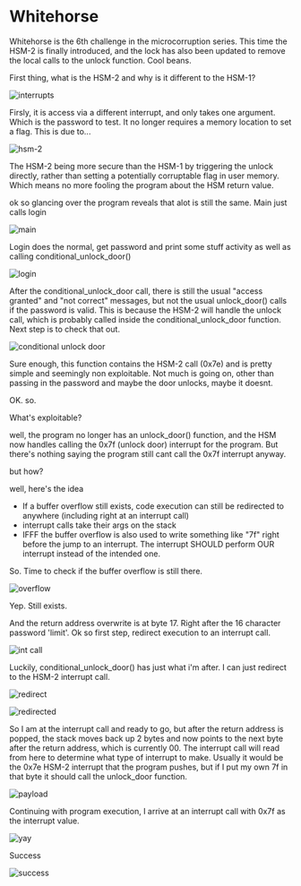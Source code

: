 # Whitehorse

Whitehorse is the 6th challenge in the microcorruption series.
This time the HSM-2 is finally introduced, and the lock has also been updated to remove the local calls to the unlock function. 
Cool beans.

First thing, what is the HSM-2 and why is it different to the HSM-1?

![interrupts](Images/Whitehorse/hsm-ints.png)

Firsly, it is access via a different interrupt, and only takes one argument. Which is the password to test.
It no longer requires a memory location to set a flag.
This is due to...

![hsm-2](Images/Whitehorse/hsm-2.png)

The HSM-2 being more secure than the HSM-1 by triggering the unlock directly, rather than setting a potentially corruptable flag in user memory.
Which means no more fooling the program about the HSM return value.


ok so glancing over the program reveals that alot is still the same.
Main just calls login

![main](Images/Whitehorse/main.png)

Login does the normal, get password and print some stuff activity as well as calling conditional_unlock_door()

![login](Images/Whitehorse/login.png)

After the conditional_unlock_door call, there is still the usual "access granted" and "not correct" messages, but not the usual unlock_door() calls if the password is valid.
This is because the HSM-2 will handle the unlock call, which is probably called inside the conditional_unlock_door function. 
Next step is to check that out.

![conditional unlock door](Images/Whitehorse/con_unlock_door.png)

Sure enough, this function contains the HSM-2 call (0x7e) and is pretty simple and seemingly non exploitable.
Not much is going on, other than passing in the password and maybe the door unlocks, maybe it doesnt.

OK. so.

What's exploitable?

well, the program no longer has an unlock_door() function, and the HSM now handles calling the 0x7f (unlock door) interrupt for the program.
But there's nothing saying the program still cant call the 0x7f interrupt anyway.

but how?

well, here's the idea

- If a buffer overflow still exists, code execution can still be redirected to anywhere (including right at an interrupt call)
- interrupt calls take their args on the stack
- IFFF the buffer overflow is also used to write something like "7f" right before the jump to an interrupt. The interrupt SHOULD perform OUR interrupt instead of the intended one.


So. Time to check if the buffer overflow is still there.

![overflow](Images/Whitehorse/overflow.png)

Yep. Still exists.

And the return address overwrite is at byte 17. Right after the 16 character password 'limit'.
Ok so first step, redirect execution to an interrupt call.

![int call](Images/Whitehorse/intcall.png)

Luckily, conditional_unlock_door() has just what i'm after. 
I can just redirect to the HSM-2 interrupt call.

![redirect](Images/Whitehorse/redirectpayload.png)

![redirected](Images/Whitehorse/redirected.png)

So I am at the interrupt call and ready to go, but after the return address is popped, the stack moves back up 2 bytes and now points to the next byte after the return address, which is currently 00. The interrupt call will read from here to determine what type of interrupt to make. Usually it would be the 0x7e HSM-2 interrupt that the program pushes, but if I put my own 7f in that byte it should call the unlock_door function.

![payload](Images/Whitehorse/payload.png)

Continuing with program execution, I arrive at an interrupt call with 0x7f as the interrupt value.

![yay](Images/Whitehorse/good.png)

Success

![success](Images/Whitehorse/success.png)
